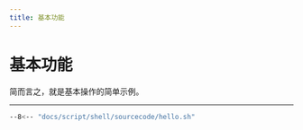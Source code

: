 ```yaml
---
title: 基本功能
---
```


基本功能
========

简而言之，就是基本操作的简单示例。

***

``` bash
--8<-- "docs/script/shell/sourcecode/hello.sh"
```
